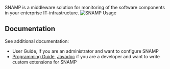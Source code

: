 SNAMP is a middleware solution for monitoring of the software components in your enterprise IT-infrastructure.
![SNAMP Usage](/images/overview.png)

## Documentation
 See additional documentation:
* User Guide, if you are an administrator and want to configure SNAMP
* [Programming Guide](/programming-guide.html), [Javadoc](/javadoc/index.html) if you are a developer and want to write custom extensions for SNAMP
